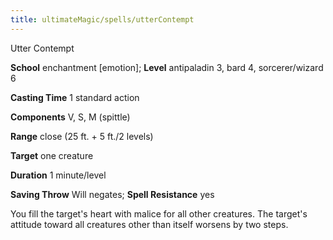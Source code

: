```yaml
---
title: ultimateMagic/spells/utterContempt
---
```

Utter Contempt

**School** enchantment [emotion]; **Level** antipaladin 3, bard 4, sorcerer/wizard 6

**Casting Time** 1 standard action

**Components** V, S, M (spittle)

**Range** close (25 ft. + 5 ft./2 levels)

**Target** one creature

**Duration** 1 minute/level

**Saving Throw** Will negates; **Spell Resistance** yes

You fill the target's heart with malice for all other creatures. The target's attitude toward all creatures other than itself worsens by two steps.

